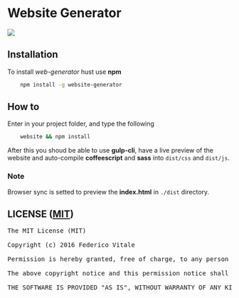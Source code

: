 # Website Generator
![](img/generator.gif)
## Installation
To install _web-generator_ hust use **npm** 

```bash
	npm install -g website-generator
```

## How to
Enter in your project folder, and type the following 

```bash
	website && npm install
```

After this you shoud be able to use **gulp-cli**, have a live preview of the website and auto-compile **coffeescript** and **sass** into `dist/css` and `dist/js`. 

### Note
Browser sync is setted to preview the **index.html** in `./dist` directory.



## LICENSE ([MIT](github.com/Rawnly/website-generator/blob/master/LICENSE.md))
<pre>
The MIT License (MIT)

Copyright (c) 2016 Federico Vitale

Permission is hereby granted, free of charge, to any person obtaining a copy of this software and associated documentation files (the "Software"), to deal in the Software without restriction, including without limitation the rights to use, copy, modify, merge, publish, distribute, sublicense, and/or sell copies of the Software, and to permit persons to whom the Software is furnished to do so, subject to the following conditions:

The above copyright notice and this permission notice shall be included in all copies or substantial portions of the Software.

THE SOFTWARE IS PROVIDED "AS IS", WITHOUT WARRANTY OF ANY KIND, EXPRESS OR IMPLIED, INCLUDING BUT NOT LIMITED TO THE WARRANTIES OF MERCHANTABILITY, FITNESS FOR A PARTICULAR PURPOSE AND NONINFRINGEMENT. IN NO EVENT SHALL THE AUTHORS OR COPYRIGHT HOLDERS BE LIABLE FOR ANY CLAIM, DAMAGES OR OTHER LIABILITY, WHETHER IN AN ACTION OF CONTRACT, TORT OR OTHERWISE, ARISING FROM, OUT OF OR IN CONNECTION WITH THE SOFTWARE OR THE USE OR OTHER DEALINGS IN THE SOFTWARE.
</pre>
